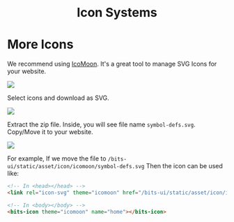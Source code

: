 <h1 style="margin: 0 auto 1rem 0; border: 0; text-align: center;">Icon Systems</h1>

# More Icons

We recommend using [IcoMoon](https://icomoon.io). It's a great tool to manage SVG Icons for your website.

<img src="/bits-ui/static/template/guide/icon/icomoon-page.png">

Select icons and download as SVG.

<img src="/bits-ui/static/template/guide/icon/icomoon-download.png">

Extract the zip file. Inside, you will see file name `symbol-defs.svg`. Copy/Move it to your website.

<img src="/bits-ui/static/template/guide/icon/icomoon-file.png">

For example, If we move the file to `/bits-ui/static/asset/icon/icomoon/symbol-defs.svg`
Then the icon can be used like:

```html
<!-- In <head></head> -->
<link rel="icon-svg" theme="icomoon" href="/bits-ui/static/asset/icon/icomoon/symbol-defs.svg">

<!-- In <body></body> -->
<bits-icon theme="icomoon" name="home"></bits-icon>
```
